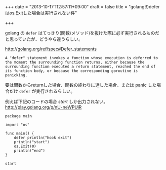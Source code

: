 +++
date = "2013-10-17T12:57:11+09:00"
draft = false
title = "golangのdeferはos.Exitした場合は実行されない件"

+++

golang の `defer` はてっきり(関数/メソッド)を抜けた際に必ず実行されるものだと思っていたが、どうやら違うらしい。

http://golang.org/ref/spec#Defer_statements

```text
A "defer" statement invokes a function whose execution is deferred to the moment the surrounding function returns, either because the surrounding function executed a return statement, reached the end of its function body, or because the corresponding goroutine is panicking.
```

要は関数からreturnした場合、関数の終わりに達した場合、または panic した場合だけ `defer` が実行されるらしい。

例えば下記のコードの場合 *start* しか出力されない。
http://play.golang.org/p/nU-neWPUiR

```
package main

import "os"

func main() {
    defer println("hook exit")
    println("start")
    os.Exit(0)
    println("end")
}
```

```text
start
```
